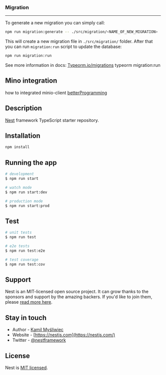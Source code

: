 ### Migration

___

To generate a new migration you can simply call:

```bash
npm run migration:generate -- ./src/migration/<NAME_OF_NEW_MIGRATION>
```

This will create a new migration file in `./src/migration/` folder.
After that you can run `migration:run` script to update the database:

```bash
npm run migration:run
```

See more information in docs: [Typeorm.io/migrations](https://typeorm.io/migrations#migrations)
typeorm migration:run

## Mino integration

how to integrated minio-client [betterProgramming](https://betterprogramming.pub/upload-and-retrieve-images-by-integrating-minio-with-nestjs-419e4e629b5d)

## Description

[Nest](https://github.com/nestjs/nest) framework TypeScript starter repository.

## Installation

```bash
npm install
```

## Running the app

```bash
# development
$ npm run start

# watch mode
$ npm run start:dev

# production mode
$ npm run start:prod
```

## Test

```bash
# unit tests
$ npm run test

# e2e tests
$ npm run test:e2e

# test coverage
$ npm run test:cov
```

## Support

Nest is an MIT-licensed open source project. It can grow thanks to the sponsors and support by the amazing backers. If you'd like to join them, please [read more here](https://docs.nestjs.com/support).

## Stay in touch

- Author - [Kamil Myśliwiec](https://kamilmysliwiec.com)
- Website - [https://nestjs.com](https://nestjs.com/)
- Twitter - [@nestframework](https://twitter.com/nestframework)

## License

Nest is [MIT licensed](LICENSE).
